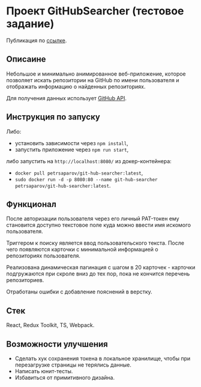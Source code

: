 # Проект GitHubSearcher (тестовое задание)

Публикация по [ссылке](https://sps-githubsearcher.netlify.app/).

## Описаине

Небольшое и минимально анимированное веб-приложение, которое позволяет искать репозитории на GitHub по имени пользователя и отображать информацию о найденных репозиториях.

Для получения данных использует [GitHub API](https://docs.github.com/en/rest/repos/repos?apiVersion=2022-11-28#list-repositories-for-a-user).

## Инструкция по запуску

Либо:

- установить зависимости через `npm install`,
- запустить приложение через `npm run start`,

либо запустить на `http://localhost:8080/` из докер-контейнера:

- `docker pull petrsaparov/git-hub-searcher:latest`,
- `sudo docker run -d -p 8080:80 --name git-hub-searcher petrsaparov/git-hub-searcher:latest`.

## Функционал

После авторизации пользователя через его личный PAT-токен ему становится доступно текстовое поле куда можно ввести имя искомого пользователя.

Триггером к поиску является ввод пользовательского текста.
После чего появляются карточки с минимальной информацией о репозиториях пользователя.

Реализована динамическая пагинация с шагом в 20 карточек - карточки подгружаются при скроле вниз до тех пор, пока не кончится перечень репозиториев.

Отработаны ошибки с добавление пояснений в верстку.

## Стек

React, Redux Toolkit, TS, Webpack.

## Возможности улучшения

- Сделать хук сохранения токена в локальное хранилище, чтобы при перезагрузке страницы не терялись данные.
- Написать юнит-тесты.
- Избавиться от примитивного дизайна.
